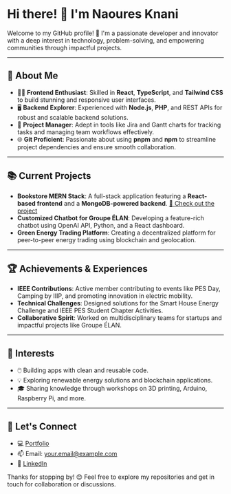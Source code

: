 # Hi there! 👋 I'm Naoures Knani

Welcome to my GitHub profile! 🚀 I'm a passionate developer and innovator with a deep interest in technology, problem-solving, and empowering communities through impactful projects.

---

## 🌟 About Me

- 👨‍💻 **Frontend Enthusiast**: Skilled in **React**, **TypeScript**, and **Tailwind CSS** to build stunning and responsive user interfaces.
- 🖥️ **Backend Explorer**: Experienced with **Node.js**, **PHP**, and REST APIs for robust and scalable backend solutions.
- 🔧 **Project Manager**: Adept in tools like Jira and Gantt charts for tracking tasks and managing team workflows effectively.
- 🌐 **Git Proficient**: Passionate about using **pnpm** and **npm** to streamline project dependencies and ensure smooth collaboration.

---

## 📚 Current Projects

- **Bookstore MERN Stack**: A full-stack application featuring a **React-based frontend** and a **MongoDB-powered backend**. [📂 Check out the project](https://github.com/YourUsername/bookstore-mern-stack)
- **Customized Chatbot for Groupe ÉLAN**: Developing a feature-rich chatbot using OpenAI API, Python, and a React dashboard.
- **Green Energy Trading Platform**: Creating a decentralized platform for peer-to-peer energy trading using blockchain and geolocation.

---

## 🏆 Achievements & Experiences

- **IEEE Contributions**: Active member contributing to events like PES Day, Camping by IIIP, and promoting innovation in electric mobility.
- **Technical Challenges**: Designed solutions for the Smart House Energy Challenge and IEEE PES Student Chapter Activities.
- **Collaborative Spirit**: Worked on multidisciplinary teams for startups and impactful projects like Groupe ÉLAN.

---

## 🌱 Interests

- 🖱️ Building apps with clean and reusable code.
- 💡 Exploring renewable energy solutions and blockchain applications.
- 🎓 Sharing knowledge through workshops on 3D printing, Arduino, Raspberry Pi, and more.

---

## 💬 Let's Connect

- 💻 [Portfolio](https://yourportfolio.com)
- 📫 Email: [your.email@example.com](mailto:your.email@example.com)
- 🔗 [LinkedIn](https://linkedin.com/in/yourprofile)

Thanks for stopping by! 😊 Feel free to explore my repositories and get in touch for collaboration or discussions.
